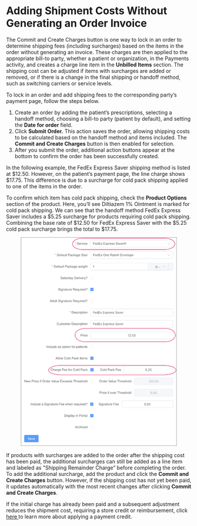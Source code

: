 # Adding Shipment Costs Without Generating an Order Invoice

The Commit and Create Charges button is one way to lock in an order to determine shipping fees (including surcharges) based on the items in the order without generating an invoice. These charges are then applied to the appropriate bill-to party, whether a patient or organization, in the Payments activity, and creates a charge line item in the **Unbilled Items** section. The shipping cost can be adjusted if items with surcharges are added or removed, or if there is a change in the final shipping or handoff method, such as switching carriers or service levels.

To lock in an order and add shipping fees to the corresponding party’s payment page, follow the steps below.

1. Create an order by adding the patient’s prescriptions, selecting a handoff method, choosing a bill-to party (patient by default), and setting the **Date for order** field.
2. Click **Submit Order.** This action saves the order, allowing shipping costs to be calculated based on the handoff method and items included. The **Commit and Create Charges** button is then enabled for selection.
3. After you submit the order, additional action buttons appear at the bottom to confirm the order has been successfully created.

In the following example, the FedEx Express Saver shipping method is listed at $12.50. However, on the patient’s payment page, the line charge shows $17.75. This difference is due to a surcharge for cold pack shipping applied to one of the items in the order.

To confirm which item has cold pack shipping, check the **Product Options** section of the product. Here, you’ll see Diltiazem 1% Ointment is marked for cold pack shipping. We can see that the handoff method FedEx Express Saver includes a $5.25 surcharge for products requiring cold pack shipping. Combining the base rate of $12.50 for FedEx Express Saver with the $5.25 cold pack surcharge brings the total to $17.75.

<figure><img src="../../.gitbook/assets/Example of surcharges for order.png" alt=""><figcaption></figcaption></figure>

If products with surcharges are added to the order after the shipping cost has been paid, the additional surcharges can still be added as a line item and labeled  as "Shipping Remainder Charge” before completing the order. To add the additional surcharge, add the product and click the **Commit and Create Charges** button. However, if the shipping cost has not yet been paid, it updates automatically with the most recent changes after clicking **Commit and Create Charges**.

If the initial charge has already been paid and a subsequent adjustment reduces the shipment cost, requiring a store credit or reimbursement, click [here ](../../patient/payments/applying-payment-credit.md)to learn more about applying a payment credit.
